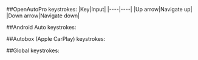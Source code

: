 ##OpenAutoPro keystrokes:
|Key|Input|
|----|----|
|Up arrow|Navigate up|
|Down arrow|Navigate down|

##Android Auto keystrokes:

##Autobox (Apple CarPlay) keystrokes:

##Global keystrokes: